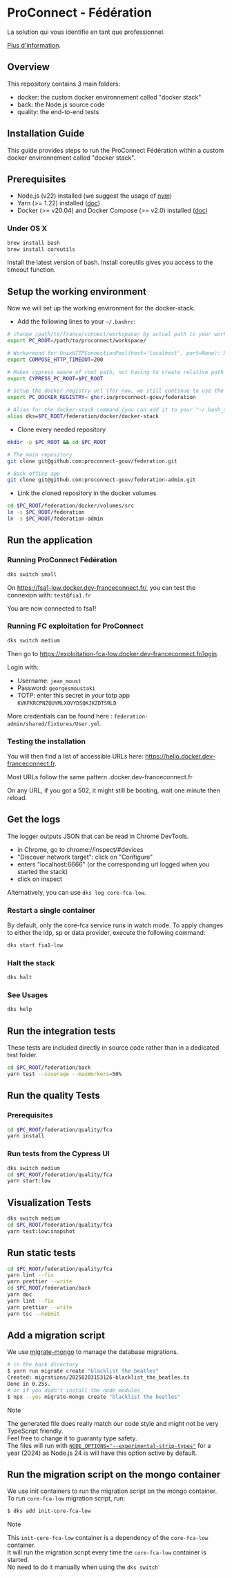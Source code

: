 # ProConnect - Fédération

La solution qui vous identifie en tant que professionnel.

[Plus d'information](https://github.com/numerique-gouv/proconnect-documentation?tab=readme-ov-file#-proconnect---documentation).

## Overview

This repository contains 3 main folders:

- docker: the custom docker environnement called "docker stack"
- back: the Node.js source code
- quality: the end-to-end tests

## Installation Guide

This guide provides steps to run the ProConnect Fédération within a custom docker environnement called "docker stack".

## Prerequisites

- Node.js (v22) installed (we suggest the usage of [nvm](https://github.com/nvm-sh/nvm))
- Yarn (>= 1.22) installed ([doc](https://yarnpkg.com/getting-started/install))
- Docker (>= v20.04) and Docker Compose (>= v2.0) installed ([doc](https://docs.docker.com/engine/install/))

### Under OS X

```bash
brew install bash
brew install coreutils
```

Install the latest version of bash.
Install coreutils gives you access to the timeout function.

## Setup the working environment

Now we will set up the working environment for the docker-stack.

- Add the following lines to your `~/.bashrc`:

```bash
# change /path/to/france/connect/workspace/ by actual path to your working directory:
export PC_ROOT=/path/to/proconnect/workspace/

# Workaround for UnixHTTPConnectionPool(host='localhost', port=None): Read timed out. (read timeout=70) :
export COMPOSE_HTTP_TIMEOUT=200

# Makes cypress aware of root path, not having to create relative path from e2E test file
export CYPRESS_PC_ROOT=$PC_ROOT

# Setup the docker registry url (for now, we still continue to use the ProConnect container registry)
export PC_DOCKER_REGISTRY= ghcr.io/proconnect-gouv/federation

# Alias for the docker-stack command (you can add it to your "~/.bash_aliases" if you prefer but don't forget to set the variables before the .bash_aliases sourcing in your .bashrc 😉) :
alias dks=$PC_ROOT/federation/docker/docker-stack
```

- Clone every needed repository

```bash
mkdir -p $PC_ROOT && cd $PC_ROOT

# The main repository
git clone git@github.com:proconnect-gouv/federation.git

# Back office app
git clone git@github.com:proconnect-gouv/federation-admin.git
```

- Link the cloned repository in the docker volumes

```bash
cd $PC_ROOT/federation/docker/volumes/src
ln -s $PC_ROOT/federation
ln -s $PC_ROOT/federation-admin
```

## Run the application

### Running ProConnect Fédération

```bash
dks switch small
```

On https://fsa1-low.docker.dev-franceconnect.fr/, you can test the connexion with: `test@fia1.fr`

You are now connected to fsa1!

### Running FC exploitation for ProConnect

```bash
dks switch medium
```

Then go to https://exploitation-fca-low.docker.dev-franceconnect.fr/login.

Login with:

- Username: `jean_moust`
- Password: `georgesmoustaki`
- TOTP: enter this secret in your totp app `KVKFKRCPNZQUYMLXOVYDSQKJKZDTSRLD`

More credentials can be found here : `federation-admin/shared/fixtures/User.yml`.

### Testing the installation

You will then find a list of accessible URLs here: https://hello.docker.dev-franceconnect.fr.

Most URLs follow the same pattern <app-name>.docker.dev-franceconnect.fr

On any URL, if you got a 502, it might still be booting, wait one minute then reload.

## Get the logs

The logger outputs JSON that can be read in Chrome DevTools.

- in Chrome, go to chrome://inspect/#devices
- "Discover network target": click on "Configure"
- enters "localhost:6666" (or the corresponding url logged when you started the stack)
- click on inspect

Alternatively, you can use `dks log core-fca-low`.

### Restart a single container

By default, only the core-fca service runs in watch mode.
To apply changes to either the idp, sp or data provider, execute the following command:

```bash
dks start fia1-low
```

### Halt the stack

```bash
dks halt
```

### See Usages

```bash
dks help
```

## Run the integration tests

These tests are included directly in source code rather than in a dedicated test folder.

```bash
cd $PC_ROOT/federation/back
yarn test --coverage --maxWorkers=50%
```

## Run the quality Tests

### Prerequisites

```bash
cd $PC_ROOT/federation/quality/fca
yarn install
```

### Run tests from the Cypress UI

```bash
dks switch medium
cd $PC_ROOT/federation/quality/fca
yarn start:low
```

## Visualization Tests

```bash
dks switch medium
cd $PC_ROOT/federation/quality/fca
yarn test:low:snapshot
```

## Run static tests

```bash
cd $PC_ROOT/federation/quality/fca
yarn lint --fix
yarn prettier --write
cd $PC_ROOT/federation/back
yarn doc
yarn lint --fix
yarn prettier --write
yarn tsc --noEmit
```

## Add a migration script

We use [migrate-mongo](https://www.npmjs.com/package/migrate-mongo) to manage the database migrations.

```bash
# in the back directory
$ yarn run migrate create "blacklist the beatles"
Created: migrations/20250203153126-blacklist_the_beatles.ts
Done in 0.25s.
# or if you didn't install the node_modules
$ npx --yes migrate-mongo create "blacklist the beatles"
```

> [!NOTE]  
> The generated file does really match our code style and might not be very TypeScript friendly.  
> Feel free to change it to guaranty type safety.  
> The files will run with [`NODE_OPTIONS="--experimental-strip-types"`](https://nodejs.org/docs/latest-v22.x/api/cli.html#--experimental-strip-types) for a year (2024) as Node.js 24 is will have this option active by default.

## Run the migration script on the mongo container

We use init containers to run the migration script on the mongo container.  
To run `core-fca-low` migration script, run:

```bash
$ dks add init-core-fca-low
```

> [!NOTE]  
> This `init-core-fca-low` container is a dependency of the `core-fca-low` container.  
> It will run the migration script every time the `core-fca-low` container is started.  
> No need to do it manually when using the `dks switch`
